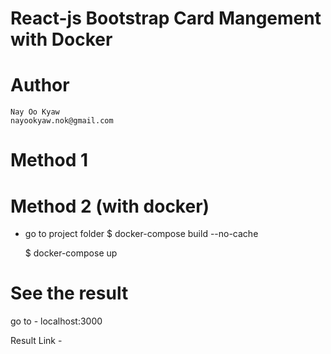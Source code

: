 # React-js Bootstrap Card Mangement with Docker

# Author
    Nay Oo Kyaw
    nayookyaw.nok@gmail.com

# Method 1


# Method 2 (with docker)
 - go to project folder
    $ docker-compose build --no-cache

    $ docker-compose up

# See the result

go to - localhost:3000 <br>

Result Link - 
